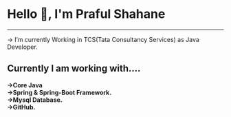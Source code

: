 <h1>Hello 👋, I'm Praful Shahane</h1>
 <hr/>
-> I’m currently Working in TCS(Tata Consultancy Services) as Java Developer.

<h2>Currently I am working  with....</h2>
<b>->Core Java</b> <br/>
<b>->Spring & Spring-Boot Framework.</b><br/>
<b>->Mysql Database.</b><br/>
<b>->GitHub.</b><br/>

<!---
praful-shahane/praful-shahane is a ✨ special ✨ repository because its `README.md` (this file) appears on your GitHub profile.
You can click the Preview link to take a look at your changes.
--->
